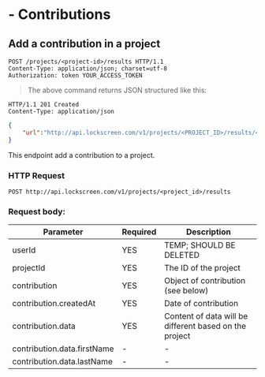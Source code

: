 # - Contributions

## Add a contribution in a project

```http
POST /projects/<project-id>/results HTTP/1.1
Content-Type: application/json; charset=utf-8
Authorization: token YOUR_ACCESS_TOKEN
```

> The above command returns JSON structured like this:

```http
HTTP/1.1 201 Created
Content-Type: application/json
```

```json
{
	"url":"http://api.lockscreen.com/v1/projects/<PROJECT_ID>/results/<CONTRIBUTION_ID>"
}
```

This endpoint add a contribution to a project.

### HTTP Request

`POST http://api.lockscreen.com/v1/projects/<project_id>/results`

### Request body:

Parameter | Required | Description
--------- | -------- | ------------
userId | YES | TEMP; SHOULD BE DELETED
projectId | YES | The ID of the project
contribution | YES | Object of contribution (see below)
contribution.createdAt | YES | Date of contribution
contribution.data | YES | Content of data will be different based on the project
contribution.data.firstName | - | -
contribution.data.lastName | - | -
